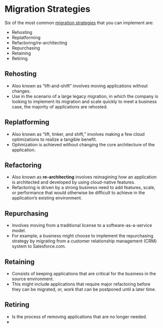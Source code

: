 # Migration Strategies
Six of the most common [migration strategies](https://aws.amazon.com/blogs/enterprise-strategy/6-strategies-for-migrating-applications-to-the-cloud/) that you can implement are:
-  Rehosting
-  Replatforming
-  Refactoring/re-architecting
-  Repurchasing
-  Retaining
-  Retiring

## Rehosting
- Also known as “lift-and-shift” involves moving applications without changes.
- Use in the scenario of a large legacy migration, in which the company is looking to implement its migration and scale quickly to meet a business case, the majority of applications are rehosted.

## Replatforming
- Also known as “lift, tinker, and shift,” involves making a few cloud optimizations to realize a tangible benefit. 
- Optimization is achieved without changing the core architecture of the application.

## Refactoring
- Also known as **re-architecting** involves reimagining how an application is architected and developed by using cloud-native features. 
- Refactoring is driven by a strong business need to add features, scale, or performance that would otherwise be difficult to achieve in the application’s existing environment.

## Repurchasing
- Involves moving from a traditional license to a software-as-a-service model. 
- For example, a business might choose to implement the repurchasing strategy by migrating from a customer relationship management (CRM) system to Salesforce.com.

## Retaining
- Consists of keeping applications that are critical for the business in the source environment. 
- This might include applications that require major refactoring before they can be migrated, or, work that can be postponed until a later time.

## Retiring
- Is the process of removing applications that are no longer needed.
- 